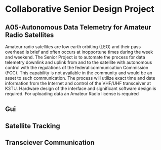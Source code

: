 # Collaborative Senior Design Project
## A05-Autonomous Data Telemetry for Amateur Radio Satellites

Amateur radio satellites are low earth orbiting (LEO) and their pass overhead is brief and often occurs at inopportune times during the week and weekend. 
The Senior Project is to automate the process for data telemetry downlink and uplink from and to the satellite with autonomous control with the regulations 
of the federal communication Commission (FCC). This capability is not available in the community and would be an asset to such communication.
The process will utilize exact time and date information from the Internet and control of the VHF/UHF transceiver at K3TU. Hardware design of the interface and significant software design is required. For uploading data an Amateur Radio license is required

## Gui

## Satellite Tracking

## Transciever Communication


